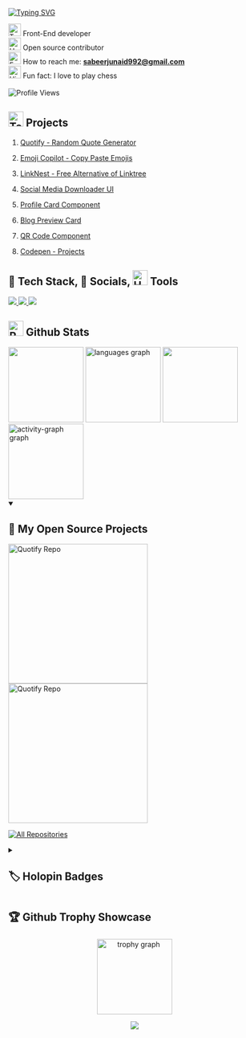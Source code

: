 <a href="https://git.io/typing-svg"><img src="https://readme-typing-svg.demolab.com?font=Fira+Code&pause=500&size=30&color=F5E1C0&center=true&vCenter=true&width=440&lines=Hello%2C+There!+%F0%9F%91%8B;This+is+Sabeer+Junaid...;Nice+to+meet+you!" alt="Typing SVG" /></a>

<img src="https://raw.githubusercontent.com/Tarikul-Islam-Anik/Animated-Fluent-Emojis/master/Emojis/People/Technologist.png" alt="Technologist" width="25" height="25" /> Front-End developer<br>
<img src="https://raw.githubusercontent.com/Tarikul-Islam-Anik/Animated-Fluent-Emojis/master/Emojis/Hand%20gestures/Handshake.png" alt="Handshake" width="25" height="25"/>
Open source contributor<br>
<img src="https://raw.githubusercontent.com/Tarikul-Islam-Anik/Animated-Fluent-Emojis/master/Emojis/Objects/E-Mail.png" alt="E-Mail" width="25" height="25" /> How to reach me: **sabeerjunaid992@gmail.com** <br>
<img src="https://raw.githubusercontent.com/Tarikul-Islam-Anik/Animated-Fluent-Emojis/master/Emojis/Travel%20and%20places/High%20Voltage.png" alt="High Voltage" width="25" height="25" /> Fun fact: I love to play chess<br>
<br>
<img src="https://komarev.com/ghpvc/?username=Sabeer-Junaid&style=plastic&color=ffffff&label=Profile+Views&color=%23000000" alt="Profile Views">


## <img src="https://raw.githubusercontent.com/Tarikul-Islam-Anik/Animated-Fluent-Emojis/master/Emojis/People/Technologist.png" alt="Technologist" width="30" height="30" /> Projects 

 
 1. [Quotify - Random Quote Generator](https://sabeer-junaid.github.io/quotify/)
   
 3. [Emoji Copilot - Copy Paste Emojis](https://sabeer-junaid.github.io/emoji-copilot/)
 4. [LinkNest - Free Alternative of Linktree](https://sabeer-junaid.github.io/LinkNest/)
 5. [Social Media Downloader UI](https://sabeer-junaid.github.io/social-media-downloader-ui/)
 6. [Profile Card Component](https://sabeer-junaid.github.io/profile-card-component/)
 7. [Blog Preview Card](https://sabeer-junaid.github.io/blog-preview-card/)
 8. [QR Code Component](https://sabeer-junaid.github.io/QR-Code-Component/)
 9. [Codepen - Projects](https://codepen.io/Sabeer-Junaid)


<h2> 🥞 Tech Stack, 🎏 Socials, <img src="https://raw.githubusercontent.com/Tarikul-Islam-Anik/Animated-Fluent-Emojis/master/Emojis/Objects/Hammer%20and%20Wrench.png" alt="Hammer and Wrench" width="30" height="30" /> Tools</h2>
	
 <a href="">
    <img src="https://skillicons.dev/icons?i=html,css,bootstrap,javascript,tailwindcss,mysql" />
  </a>
  
<a href="sabeerjuniad.github.io/LinkNest">
    <img src="https://skillicons.dev/icons?i=linkedin,instagram,gmail,twitter,codepen,devto" />
  </a>

  <a href="">
    <img src="https://skillicons.dev/icons?i=vscode,github,visualstudio,sublime,replit,netlify" />
  </a>

<h2> <img src="https://raw.githubusercontent.com/Tarikul-Islam-Anik/Animated-Fluent-Emojis/master/Emojis/Travel%20and%20places/Rocket.png" alt="Rocket" width="30" height="30" /> Github Stats</h2>

  <img src="https://github-readme-stats.vercel.app/api?username=sabeer-junaid&theme=algolia&show_icons=true&hide_border=false&count_private=true" height="150"/>		 
  <img src="https://github-readme-stats.vercel.app/api/top-langs?username=sabeer-junaid&locale=en&hide_title=false&layout=compact&card_width=320&langs_count=10&theme=algolia&hide_border=false&order=2" height="150" alt="languages graph"  />
  <img src="https://github-readme-streak-stats.herokuapp.com/?user=sabeer-junaid&theme=algolia&hide_border=false" height="150"/>
  <img src="https://github-readme-activity-graph.vercel.app/graph?username=sabeer-junaid&radius=16&theme=elegant&area=true&order=5&title_color=00AEFF&color=00AEFF&bg_color=050F2C&line=F1E05A&custom_title=Activity&hide_border=false" height="150" alt="activity-graph graph"  />

<details open> 
  <summary><h2>📘 My Open Source Projects</h2></summary>

  <!-- Repo info cards - https://github.com/anuraghazra/github-readme-stats -->
  <!-- Small repo cards (fork) - https://github.com/DenverCoder1/github-readme-stats -->
  <p align="left">
	  
   <a href="https://github.com/Sabeer-Junaid/quotify"><img width="278" src="https://github-readme-stats.vercel.app/api/pin/?username=sabeer-junaid&repo=quotify&theme=moltack" alt="Quotify Repo"></a>
   <a href="https://github.com/Sabeer-Junaid/linknest"><img width="278" src="https://github-readme-stats.vercel.app/api/pin/?username=sabeer-junaid&repo=linknest&theme=moltack" alt="Quotify Repo"></a>
   
  </p>

  <a href="https://github.com/sabeer-junaid?tab=repositories&sort=stargazers"><img alt="All Repositories" title="All Repositories" src="https://custom-icon-badges.demolab.com/badge/-Click%20Here%20For%20All%20My%20Repos-1F222E?style=for-the-badge&logoColor=white&logo=repo"/></a>
</details>

<details> 
  <summary><h2>🏷️ Holopin Badges</h2></summary>

  <p><a href="https://holopin.io/@sabeerjunaid"><img src="https://holopin.me/sabeerjunaid" alt="@sabeerjunaid1&#39;s Holopin board"></a></p>
</details>

<h2> 🏆 Github Trophy Showcase</h2>

###
<div align="center">
  <img src="https://github-profile-trophy.vercel.app?username=sabeer-junaid&theme=dark_lover&column=-1&row=1&margin-w=8&margin-h=8&no-bg=true&no-frame=false&order=4" height="150" alt="trophy graph" />
</div>

<p align="center">
     <img src="https://capsule-render.vercel.app/api?type=waving&color=gradient&height=100&section=footer"/>
</p>
